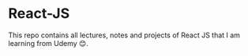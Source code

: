 # React-JS

This repo contains all lectures, notes and projects of React JS that I am learning from Udemy 😊.
